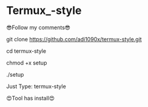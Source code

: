 # Termux_-style
😎Follow my comments😎

git clone https://github.com/adi1090x/termux-style.git 

cd termux-style

chmod +x setup 

./setup

Just Type: termux-style 

😍Tool has install😍




